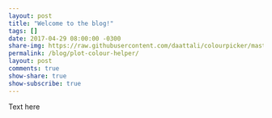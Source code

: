 ```yaml
---
layout: post
title: "Welcome to the blog!"
tags: []
date: 2017-04-29 08:00:00 -0300
share-img: https://raw.githubusercontent.com/daattali/colourpicker/master/inst/img/plothelper-demo.png
permalink: /blog/plot-colour-helper/
layout: post
comments: true
show-share: true
show-subscribe: true
---
```

Text here
